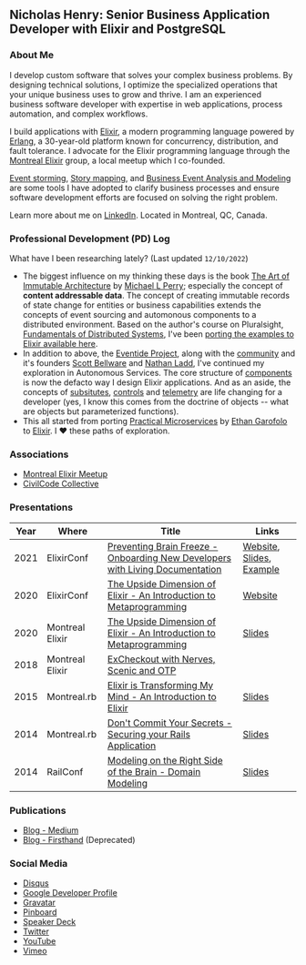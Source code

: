 ## Nicholas Henry: Senior Business Application Developer with Elixir and PostgreSQL

### About Me

I develop custom software that solves your complex business problems. By designing technical solutions, I optimize the specialized operations that your unique business uses to grow and thrive. I am an experienced business software developer with expertise in web applications, process automation, and complex workflows.

I build applications with [Elixir](https://elixir-lang.org), a modern programming language powered by [Erlang](https://www.erlang.org), a 30-year-old platform known for concurrency, distribution, and fault tolerance. I advocate for the Elixir programming language through the [Montreal Elixir](https://www.montrealelixir.ca) group, a local meetup which I co-founded.

[Event storming](https://www.eventstorming.com), [Story mapping](https://www.jpattonassociates.com/the-new-backlog/), and [Business Event Analysis and Modeling](https://modelstorming.com) are some tools I have adopted to clarify business processes and ensure software development efforts are focused on solving the right problem.

Learn more about me on [LinkedIn](https://www.linkedin.com/in/nicholasjhenry/). Located in Montreal, QC, Canada.

### Professional Development (PD) Log

What have I been researching lately? (Last updated `12/10/2022`)

* The biggest influence on my thinking these days is the book [The Art of Immutable Architecture](https://www.immutablearchitecture.com) by [Michael L Perry](https://twitter.com/michaellperry); especially the concept of **content addressable data**. The concept of creating immutable records of state change for entities or business capabilities extends the concepts of event sourcing and automonous components to a distributed environment. Based on the author's course on Pluralsight, [Fundamentals of Distributed Systems](https://app.pluralsight.com/library/courses/distributed-systems-fundamentals), I've been [porting the examples to Elixir available here](https://github.com/nicholasjhenry/globo-ticket-platform/).
* In addition to above, the [Eventide Project](https://eventide-project.org), along with the [community](http://eventide-project-slack.herokuapp.com) and it's founders [Scott Bellware](https://twitter.com/sbellware) and [Nathan Ladd](https://twitter.com/realntl), I've continued my exploration in Autonomous Services. The core structure of [components](https://github.com/eventide-examples/account-component) is now the defacto way I design Elixir applications. And as an aside, the concepts of [subsitutes](http://docs.eventide-project.org/user-guide/useful-objects.html#substitutes), [controls](https://github.com/eventide-examples/account-component/tree/master/lib/account_component/controls) and [telemetry](http://docs.eventide-project.org/user-guide/useful-objects.html#telemetry-and-transparency) are life changing for a developer (yes, I know this comes from the doctrine of objects -- what are objects but parameterized functions).
* This all started from porting [Practical Microservices](https://pragprog.com/titles/egmicro/practical-microservices/) by [Ethan Garofolo](https://twitter.com/EthanGarofolo) to [Elixir](https://github.com/nicholasjhenry/practical-microservices-ex). I :heart: these paths of exploration. 

### Associations

* [Montreal Elixir Meetup](https://www.montrealelixir.ca)
* [CivilCode Collective](https://www.civilcode.io)

### Presentations

| Year |      Where      |                                                            Title                                                             |                                                                                                                        Links                                                                                                                        |
| ---- | --------------- | ---------------------------------------------------------------------------------------------------------------------------- | --------------------------------------------------------------------------------------------------------------------------------------------------------------------------------------------------------------------------------------------------- |
| 2021 | ElixirConf      | [Preventing Brain Freeze - Onboarding New Developers with Living Documentation](https://www.youtube.com/watch?v=EMWWv6RyqMc) | [Website](https://2021.elixirconf.com/#nicholas-henry), [Slides](https://speakerdeck.com/nicholasjhenry/preventing-brain-freeze-onboarding-new-developers-with-living-documentation), [Example](https://github.com/nicholasjhenry/pockets_platform) |
| 2020 | ElixirConf      | [The Upside Dimension of Elixir - An Introduction to Metaprogramming](https://www.youtube.com/watch?v=EFAgc7YqDP8)           | [Website](https://2020.elixirconf.com/#nicholas-henry)                                                                                                                                                                                              |
| 2020 | Montreal Elixir | [The Upside Dimension of Elixir - An Introduction to Metaprogramming](https://www.youtube.com/watch?v=xj6yNzcGlEE)           | [Slides](https://speakerdeck.com/nicholasjhenry/the-upside-down-dimension-of-elixir-an-introduction-to-metaprogramming)                                                                                                                             |
| 2018 | Montreal Elixir | [ExCheckout with Nerves, Scenic and OTP](https://www.youtube.com/playlist?list=PLe07JYpYU5F08hA5AyxKQRGzX3POgTBjn)           |                                                                                                                                                                                                                                                     |
| 2015 | Montreal.rb     | [Elixir is Transforming My Mind - An Introduction to Elixir](https://vimeo.com/148664265)                                    | [Slides](https://speakerdeck.com/nicholasjhenry/how-elixir-is-transforming-my-mind)                                                                                                                                                                 |
| 2014 | Montreal.rb     | [Don't Commit Your Secrets - Securing your Rails Application](https://vimeo.com/98544062)                                    | [Slides](https://speakerdeck.com/nicholasjhenry/dont-commit-your-secrets)                                                                                                                                                                           |
| 2014 | RailConf        | [Modeling on the Right Side of the Brain - Domain Modeling](https://www.youtube.com/watch?v=ABIvpz50cKU)                     | [Slides](https://speakerdeck.com/nicholasjhenry/modeling-on-the-right-side-of-the-brain)                                                                                                                                                            |

### Publications

* [Blog - Medium](https://medium.com/@nicholasjhenry)
* [Blog - Firsthand](http://blog.firsthand.ca) (Deprecated)

### Social Media

* [Disqus](https://disqus.com/by/nicholasjhenry/)
* [Google Developer Profile](https://g.dev/nicholasjhenry)
* [Gravatar](https://en.gravatar.com/nicholasjhenry)
* [Pinboard](https://pinboard.in/u:nicholasjhenry)
* [Speaker Deck](https://speakerdeck.com/nicholasjhenry)
* [Twitter](https://twitter.com/nicholasjhenry)
* [YouTube](https://www.youtube.com/channel/UCNEhwreU783o8dI8B1PH_AQ/playlists?view=1&sort=lad&flow=grid)
* [Vimeo](https://vimeo.com/nicholasjhenry)

<!--
**nicholasjhenry/nicholasjhenry** is a ✨ _special_ ✨ repository because its `README.md` (this file) appears on your GitHub profile.

Here are some ideas to get you started:

- 🔭 I’m currently working on ...
- 🌱 I’m currently learning ...
- 👯 I’m looking to collaborate on ...
- 🤔 I’m looking for help with ...
- 💬 Ask me about ...
- 📫 How to reach me: ...
- 😄 Pronouns: ...
- ⚡ Fun fact: ...
-->
